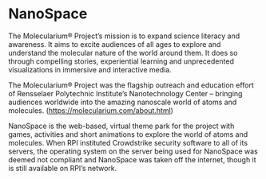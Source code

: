 # NanoSpace
The Molecularium® Project’s mission is to expand science literacy and awareness. It aims to excite audiences of all ages to explore and understand the molecular nature of the world around them. It does so through compelling stories, experiential learning and unprecedented visualizations in immersive and interactive media. 

The Molecularium® Project was the flagship outreach and education effort of Rensselaer Polytechnic Institute’s Nanotechnology Center – bringing audiences worldwide into the amazing nanoscale world of atoms and molecules. (https://molecularium.com/about.html)

NanoSpace is the web-based, virtual theme park for the project with games, activities and short animations to explore the world of atoms and molecules. When RPI instituted Crowdstrike security software to all of its servers, the operating system on the server being used for NanoSpace  was deemed not compliant and NanoSpace was taken off the internet, though it is still available on RPI’s network.  
